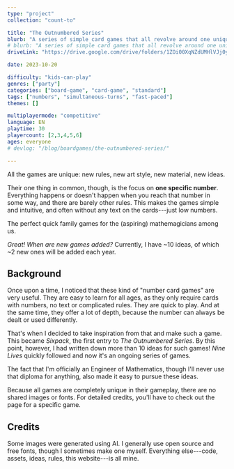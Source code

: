 ```yaml
---
type: "project"
collection: "count-to"

title: "The Outnumbered Series"
blurb: "A series of simple card games that all revolve around one unique number, using it as creatively as possible."
# blurb: "A series of simple card games that all revolve around one unique number."
driveLink: "https://drive.google.com/drive/folders/1ZOi00XqNZdUMHlVJj0ylx_8vFSA6EPow"

date: 2023-10-20

difficulty: "kids-can-play"
genres: ["party"]
categories: ["board-game", "card-game", "standard"]
tags: ["numbers", "simultaneous-turns", "fast-paced"]
themes: []

multiplayermode: "competitive"
language: EN
playtime: 30
playercount: [2,3,4,5,6]
ages: everyone
# devlog: "/blog/boardgames/the-outnumbered-series/"

---
```


All the games are unique: new rules, new art style, new material, new ideas.

Their one thing in common, though, is the focus on **one specific number**. Everything happens or doesn't happen when you reach that number in some way, and there are barely other rules. This makes the games simple and intuitive, and often without any text on the cards---just low numbers.

The perfect quick family games for the (aspiring) mathemagicians among us.

_Great! When are new games added?_ Currently, I have ~10 ideas, of which ~2 new ones will be added each year.

## Background

Once upon a time, I noticed that these kind of "number card games" are very useful. They are easy to learn for all ages, as they only require cards with numbers, no text or complicated rules. They are quick to play. And at the same time, they offer a lot of depth, because the number can always be dealt or used differently.

That's when I decided to take inspiration from that and make such a game. This became _Sixpack_, the first entry to _The Outnumbered Series_. By this point, however, I had written down more than 10 ideas for such games! _Nine Lives_ quickly followed and now it's an ongoing series of games.

The fact that I'm officially an Engineer of Mathematics, though I'll never use that diploma for anything, also made it easy to pursue these ideas.

Because all games are completely unique in their gameplay, there are no shared images or fonts. For detailed credits, you'll have to check out the page for a specific game.

## Credits

Some images were generated using AI. I generally use open source and free fonts, though I sometimes make one myself. Everything else---code, assets, ideas, rules, this website---is all mine.

